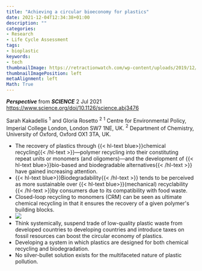 ```yaml
---
title: "Achieving a circular bioeconomy for plastics"
date: 2021-12-04T12:34:38+01:00
description: ""
categories:
- Research
- Life Cycle Assessment
tags:
- bioplastic
keywords:
- tech
thumbnailImage: https://retractionwatch.com/wp-content/uploads/2019/12/science.jpg
thumbnailImagePosition: left
metaAlignment: left
Math: True
---
```

***Perspective*** from ***SCIENCE***
2 Jul 2021
https://www.science.org/doi/10.1126/science.abj3476
<!--more-->
Sarah Kakadellis $^1$ and Gloria Rosetto $^2$
$^1$ Centre for Environmental Policy, Imperial College London, London SW7 1NE, UK.
$^2$ Department of Chemistry, University of Oxford, Oxford OX1 3TA, UK.

* The recovery of plastics through {{< hl-text blue>}}chemical recycling{{< /hl-text >}}—polymer recycling into their constituting repeat units or monomers (and oligomers)—and the development of {{< hl-text blue>}}bio-based and biodegradable alternatives{{< /hl-text >}} have gained increasing attention.
* {{< hl-text blue>}}Biodegradability{{< /hl-text >}} tends to be perceived as more sustainable over {{< hl-text blue>}}(mechanical) recyclability {{< /hl-text >}}by consumers due to its compatibility with food waste.
* Closed-loop recycling to monomers (CRM) can be seen as ultimate chemical recycling in that it ensures the recovery of a given polymer's building blocks.
* ![](https://www.science.org/cms/10.1126/science.abj3476/asset/ab5f3bb7-50c8-4e95-b31a-d91ca953a229/assets/graphic/373_49_f1.jpeg)
* Think systemically, suspend trade of low-quality plastic waste from developed countries to developing countries and introduce taxes on fossil resources can boost the circular economy of plastics.
* Developing a system in which plastics are designed for both chemical recycling and biodegradation.  
* No silver-bullet solution exists for the multifaceted nature of plastic pollution.
